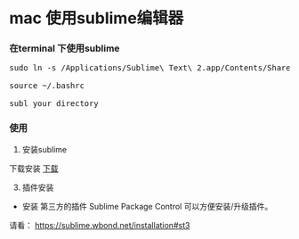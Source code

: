 # mac 使用sublime编辑器

### 在terminal 下使用sublime

<pre>
sudo ln -s /Applications/Sublime\ Text\ 2.app/Contents/SharedSupport/bin/subl /usr/bin/subl

source ~/.bashrc

subl your_directory
</pre>


### 使用

1. 安装sublime

下载安装
<a href="http://www.sublimetext.com/dev">下载</a>

3. 插件安装

* 安装 第三方的插件 Sublime Package Control 可以方便安装/升级插件。

请看：
https://sublime.wbond.net/installation#st3


